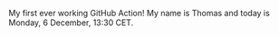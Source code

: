 My first ever working GitHub Action!
My name is Thomas and today is Monday, 6 December, 13:30 CET. 
